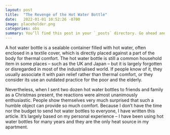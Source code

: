 ```yaml
---
layout: post
title:  "The Revenge of the Hot Water Bottle"
date:   2022-01-01 10:52:26 -0700
image: placeholder.png
categories: obs
summary: You’ll find this post in your `_posts` directory. Go ahead and edit it and re-build the site to see your changes.
---
```

A hot water bottle is a sealable container filled with hot water, often enclosed in a textile cover, which is directly placed against a part of the body for thermal comfort. The hot water bottle is still a common household item in some places – such as the UK and Japan – but it is largely forgotten or disregarded in most of the industrialised world. If people know of it, they usually associate it with pain relief rather than thermal comfort, or they consider its use an outdated practice for the poor and the elderly.

Nevertheless, when I sent two dozen hot water bottles to friends and family as a Christmas present, the reactions were almost unanimously enthusiastic. People show themselves very much surprised that such a humble object can provide so much comfort. Because I don’t have the time nor the budget to send hot water bottles to everyone, I have written this article. It’s largely based on my personal experience – I have been using hot water bottles for many years and they are the only heat source in my apartment.